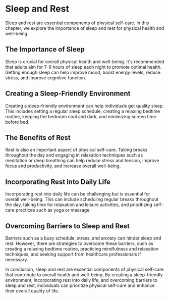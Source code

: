 # Sleep and Rest

Sleep and rest are essential components of physical self-care. In this chapter, we explore the importance of sleep and rest for physical health and well-being.

The Importance of Sleep
-----------------------

Sleep is crucial for overall physical health and well-being. It's recommended that adults aim for 7-9 hours of sleep each night to promote optimal health. Getting enough sleep can help improve mood, boost energy levels, reduce stress, and improve cognitive function.

Creating a Sleep-Friendly Environment
-------------------------------------

Creating a sleep-friendly environment can help individuals get quality sleep. This includes setting a regular sleep schedule, creating a relaxing bedtime routine, keeping the bedroom cool and dark, and minimizing screen time before bed.

The Benefits of Rest
--------------------

Rest is also an important aspect of physical self-care. Taking breaks throughout the day and engaging in relaxation techniques such as meditation or deep breathing can help reduce stress and tension, improve focus and productivity, and increase overall well-being.

Incorporating Rest into Daily Life
----------------------------------

Incorporating rest into daily life can be challenging but is essential for overall well-being. This can include scheduling regular breaks throughout the day, taking time for relaxation and leisure activities, and prioritizing self-care practices such as yoga or massage.

Overcoming Barriers to Sleep and Rest
-------------------------------------

Barriers such as a busy schedule, stress, and anxiety can hinder sleep and rest. However, there are strategies to overcome these barriers, such as creating a relaxing bedtime routine, practicing mindfulness and relaxation techniques, and seeking support from healthcare professionals if necessary.

In conclusion, sleep and rest are essential components of physical self-care that contribute to overall health and well-being. By creating a sleep-friendly environment, incorporating rest into daily life, and overcoming barriers to sleep and rest, individuals can prioritize physical self-care and enhance their overall quality of life.
